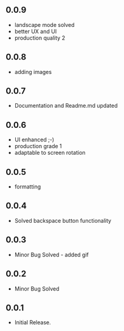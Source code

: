 ## 0.0.9

- landscape mode solved 
- better UX and UI
- production quality 2

## 0.0.8

- adding images

## 0.0.7

- Documentation and Readme.md updated


## 0.0.6

- UI enhanced ;-)
- production grade 1
- adaptable to screen rotation

## 0.0.5

- formatting

## 0.0.4

- Solved backspace button functionality

## 0.0.3

- Minor Bug Solved - added gif

## 0.0.2

- Minor Bug Solved

## 0.0.1

- Initial Release.